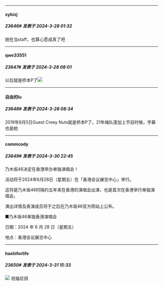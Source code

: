﻿
*****

####  xybizj  
##### 23646#       发表于 2024-3-28 01:32

她在当staff，也算心愿成真了吧


*****

####  qwe33551  
##### 23647#       发表于 2024-3-28 08:01

以后就是桥本P了<img src="https://static.saraba1st.com/image/smiley/face2017/072.png" referrerpolicy="no-referrer">


*****

####  自由的lu  
##### 23648#       发表于 2024-3-28 08:34

2019年8月5日Guest Creey Nuts就是桥本P了，21年梅队莲加上节目时候，字幕也是她


*****

####  commcody  
##### 23649#       发表于 2024-3-30 22:45

乃木坂46决定在香港举办单独演唱会！

活动将于2024年6月28日（星期五）在「香港会议展览中心」举行。

这将是乃木坂46时隔约五年来在香港的演唱会出演，也是首次在香港举行单独演唱会。

演出详情及表演成员将于之后在乃木坂46官方网站上公布。

■乃木坂46单独香港演唱会

日期：2024 年 6 月 28 日（星期五）

地点：香港会议展览中心


*****

####  hashiforlife  
##### 23650#       发表于 2024-3-31 15:33

<img src="https://p.sda1.dev/16/7462897ca6b190952158c3fd849f9e8b/IMG_CMP_98867600.jpeg" referrerpolicy="no-referrer">
祝福尼鸽

